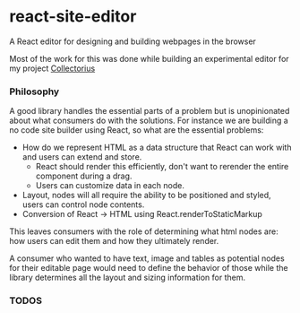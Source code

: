 # react-site-editor
A React editor for designing and building webpages in the browser

Most of the work for this was done while building an experimental editor for my project [Collectorius](https://collectorius.com)
### Philosophy
A good library handles the essential parts of a problem but is unopinionated about what consumers do with the solutions.
For instance we are building a no code site builder using React, so what are the essential problems:
* How do we represent HTML as a data structure that React can work with and users can extend and store.
    - React should render this efficiently, don't want to rerender the entire component during a drag.
    - Users can customize data in each node.
* Layout, nodes will all require the ability to be positioned and styled, users can control node contents.
* Conversion of React -> HTML using React.renderToStaticMarkup

This leaves consumers with the role of determining what html nodes are: how users can edit them and how they ultimately render.

A consumer who wanted to have text, image and tables as potential nodes for their editable page would need to define the behavior of
those while the library determines all the layout and sizing information for them.
### TODOS
